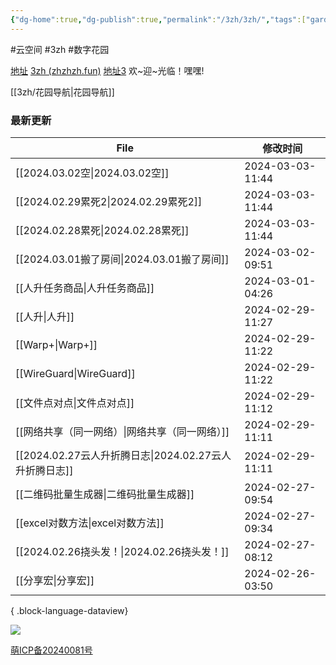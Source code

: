 ```yaml
---
{"dg-home":true,"dg-publish":true,"permalink":"/3zh/3zh/","tags":["gardenEntry"],"dgPassFrontmatter":true,"noteIcon":""}
---
```


#云空间 #3zh #数字花园

<head>
<meta name="shenma-site-verification" content="9f4a23071eb178c10212ac1fc519d41d_1700668342">
</head>


[地址](https://sdfd-azc.pages.dev/)
[3zh (zhzhzh.fun)](https://www.zhzhzh.fun/)
[地址3](https://468557bb.sdfd-azc.pages.dev/)
欢~迎~光临！嘿嘿!

[[3zh/花园导航\|花园导航]]

### 最新更新

| File                                        | 修改时间             |
| ------------------------------------------- | ---------------- |
| [[2024.03.02空\|2024.03.02空]]             | 2024-03-03-11:44 |
| [[2024.02.29累死2\|2024.02.29累死2]]         | 2024-03-03-11:44 |
| [[2024.02.28累死\|2024.02.28累死]]           | 2024-03-03-11:44 |
| [[2024.03.01搬了房间\|2024.03.01搬了房间]]       | 2024-03-02-09:51 |
| [[人升任务商品\|人升任务商品]]                       | 2024-03-01-04:26 |
| [[人升\|人升]]                               | 2024-02-29-11:27 |
| [[Warp+\|Warp+]]                         | 2024-02-29-11:22 |
| [[WireGuard\|WireGuard]]                 | 2024-02-29-11:22 |
| [[文件点对点\|文件点对点]]                         | 2024-02-29-11:12 |
| [[网络共享（同一网络）\|网络共享（同一网络）]]               | 2024-02-29-11:11 |
| [[2024.02.27云人升折腾日志\|2024.02.27云人升折腾日志]] | 2024-02-29-11:11 |
| [[二维码批量生成器\|二维码批量生成器]]                   | 2024-02-27-09:54 |
| [[excel对数方法\|excel对数方法]]                 | 2024-02-27-09:34 |
| [[2024.02.26挠头发！\|2024.02.26挠头发！]]       | 2024-02-27-08:12 |
| [[分享宏\|分享宏]]                             | 2024-02-26-03:50 |

{ .block-language-dataview}


![](https://telegraph-image-6pq.pages.dev/file/b6559e64e9dc204cc5dd3.jpg)



<a href="https://icp.gov.moe/?keyword=20240081" target="_blank">萌ICP备20240081号</a>